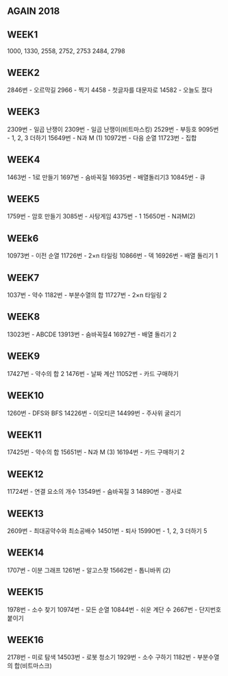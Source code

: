 ## AGAIN 2018

## WEEK1

1000, 1330, 2558, 2752, 2753
2484, 2798

## WEEK2

2846번 - 오르막길
2966 - 찍기
4458 - 첫글자를 대문자로
14582 - 오늘도 졌다

## WEEK3

2309번 - 일곱 난쟁이
2309번 - 일곱 난쟁이(비트마스킹)
2529번 - 부등호
9095번 - 1, 2, 3 더하기
15649번 - N과 M (1)
10972번 - 다음 순열
11723번 - 집합

## WEEK4

1463번 - 1로 만들기
1697번 - 숨바꼭질
16935번 - 배열돌리기3
10845번 - 큐

## WEEK5

1759번 - 암호 만들기
3085번 - 사탕게임
4375번 - 1
15650번 - N과M(2)

## WEEk6

10973번 - 이전 순열
11726번 - 2×n 타일링
10866번 - 덱
16926번 - 배열 돌리기 1

## WEEK7

1037번 - 약수
1182번 - 부분수열의 합
11727번 - 2×n 타일링 2

## WEEK8

13023번 - ABCDE
13913번 - 숨바꼭질4
16927번 - 배열 돌리기 2

## WEEK9

17427번 - 약수의 합 2
1476번 - 날짜 계산
11052번 - 카드 구매하기

## WEEK10

1260번 - DFS와 BFS
14226번 - 이모티콘
14499번 - 주사위 굴리기

## WEEK11

17425번 - 약수의 합
15651번 - N과 M (3)
16194번 - 카드 구매하기 2

## WEEK12

11724번 - 연결 요소의 개수
13549번 - 숨바꼭질 3
14890번 - 경사로

## WEEK13

2609번 - 최대공약수와 최소공배수
14501번 - 퇴사
15990번 - 1, 2, 3 더하기 5

## WEEK14

1707번 - 이분 그래프
1261번 - 알고스팟
15662번 - 톱니바퀴 (2)

## WEEK15

1978번 - 소수 찾기
10974번 - 모든 순열
10844번 - 쉬운 계단 수
2667번 - 단지번호붙이기

## WEEK16

2178번 - 미로 탐색
14503번 - 로봇 청소기
1929번 - 소수 구하기
1182번 - 부분수열의 합(비트마스크)

